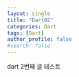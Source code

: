```yaml
---
layout: single
title: "Dart02"
categories: Dart
tags: [Dart]
author_profile: false
#search: false
---
```

dart 2번째 글 테스트